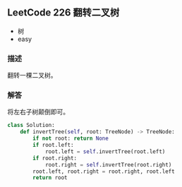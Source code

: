 ## LeetCode  226 翻转二叉树
- 树
- easy

### 描述
翻转一棵二叉树。


### 解答
将左右子树颠倒即可。

```Python
class Solution:
    def invertTree(self, root: TreeNode) -> TreeNode:
        if not root: return None
        if root.left: 
            root.left = self.invertTree(root.left)
        if root.right:
            root.right = self.invertTree(root.right)
        root.left, root.right = root.right, root.left
        return root
```

